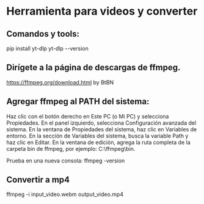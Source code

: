 # Herramienta para videos y converter

## Comandos y tools: 
pip install yt-dlp
yt-dlp --version

## Dirígete a la página de descargas de ffmpeg.
https://ffmpeg.org/download.html
by BtBN

## Agregar ffmpeg al PATH del sistema:
Haz clic con el botón derecho en Este PC (o Mi PC) y selecciona Propiedades.
En el panel izquierdo, selecciona Configuración avanzada del sistema.
En la ventana de Propiedades del sistema, haz clic en Variables de entorno.
En la sección de Variables del sistema, busca la variable Path y haz clic en Editar.
En la ventana de edición, agrega la ruta completa de la carpeta bin de ffmpeg, por ejemplo: C:\ffmpeg\bin.

Prueba en una nueva consola: ffmpeg -version

## Convertir a mp4
ffmpeg -i input_video.webm output_video.mp4
